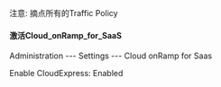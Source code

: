 注意: 摘点所有的Traffic Policy

#### 激活Cloud_onRamp_for_SaaS

Administration --- Settings --- Cloud onRamp for Saas

Enable CloudExpress: Enabled